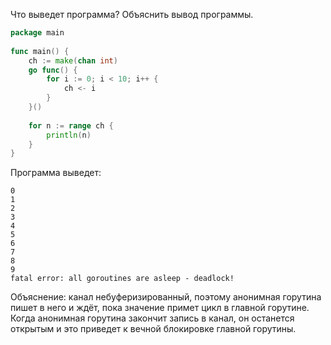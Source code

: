 Что выведет программа? Объяснить вывод программы.
```go
package main
 
func main() {
    ch := make(chan int)
    go func() {
        for i := 0; i < 10; i++ {
            ch <- i
        }
    }()
 
    for n := range ch {
        println(n)
    }
}

```
Программа выведет:
```
0
1
2
3
4
5
6
7
8
9
fatal error: all goroutines are asleep - deadlock!
```

Объяснение: канал небуферизированный, поэтому анонимная горутина пишет в него и ждёт, 
пока значение примет цикл в главной горутине. 
Когда анонимная горутина закончит запись в канал, 
он останется открытым и это приведет к вечной блокировке главной горутины.